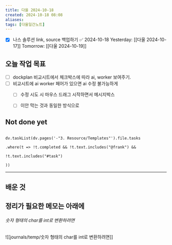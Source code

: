```yaml
---
title: 다울 2024-10-18
created: 2024-10-18 08:08
aliases: 
tags: [다울일간노트]
---
```

- [x] 나스 솔루션 link, source 백업하기 ✅ 2024-10-18
Yesterday: [[다울 2024-10-17]]
Tomorrow: [[다울 2024-10-19]]



## 오늘 작업 목표
- [ ] dockplan 비교시트에서 체크박스에 따라 ai, worker 보여주기.
- [ ] 비교시트에 ai worker 페어가 있으면 ai 수정 불가능하게
	- [ ] 수정 시도 시 마우스 드래그 시작하면서 메시지박스
	- [ ] 이안 막는 것과 동일한 방식으로



## Not done yet

```dataviewjs

dv.taskList(dv.pages('-"3. Resource/Templates"').file.tasks

.where(t => !t.completed && !t.text.includes("@frank") &&

!t.text.includes("#task")

))

```

---

## 배운 것




## 정리가 필요한 메모는 아래에




###### 숫자 형태의 char를 int로 변환하려면
![[journals/temp/숫자 형태의 char를 int로 변환하려면]]


